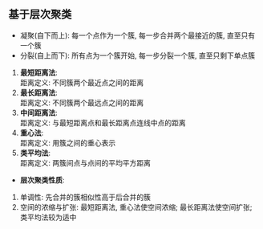
## 基于层次聚类
- 凝聚(自下而上): 每一个点作为一个簇, 每一步合并两个最接近的簇, 直至只有一个簇
- 分裂(自上而下): 所有点为一个簇开始, 每一步分裂一个簇, 直至只剩下单点簇

1. **最短距离法**:  
    距离定义: 不同簇两个最近点之间的距离  
2. **最长距离法**:  
    距离定义: 不同簇两个最远点之间的距离
3. **中间距离法**:  
    距离定义: 与最短距离点和最长距离点连线中点的距离
4. **重心法**:  
    距离定义: 用簇之间的重心表示
5. **类平均法**:  
    距离定义: 两簇间点与点间的平均平方距离

- **层次聚类性质**:
1. 单调性: 先合并的簇相似性高于后合并的簇
2. 空间的浓缩与扩张: 最短距离法, 重心法使空间浓缩; 最长距离法使空间扩张; 类平均法较为适中